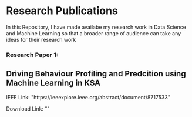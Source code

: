 # Research Publications

<p> In this Repository, I have made availabe my research work in Data Science and Machine Learning so that a broader range of audience can take any ideas for their research work </p>


### Research Paper 1:

## Driving Behaviour Profiling and Predcition using Machine Learning in KSA

<p> IEEE Link: "https://ieeexplore.ieee.org/abstract/document/8717533"  </p>

<p> Download Link: ""
